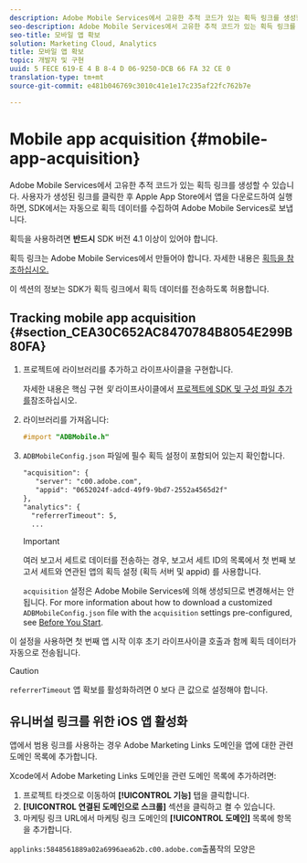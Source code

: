 ```yaml
---
description: Adobe Mobile Services에서 고유한 추적 코드가 있는 획득 링크를 생성할 수 있습니다. 사용자가 생성된 링크를 클릭한 후 Apple App Store에서 앱을 다운로드하여 실행하면, SDK에서는 자동으로 획득 데이터를 수집하여 Adobe Mobile Services로 보냅니다.
seo-description: Adobe Mobile Services에서 고유한 추적 코드가 있는 획득 링크를 생성할 수 있습니다. 사용자가 생성된 링크를 클릭한 후 Apple App Store에서 앱을 다운로드하여 실행하면, SDK에서는 자동으로 획득 데이터를 수집하여 Adobe Mobile Services로 보냅니다.
seo-title: 모바일 앱 확보
solution: Marketing Cloud, Analytics
title: 모바일 앱 확보
topic: 개발자 및 구현
uuid: 5 FECE 619-E 4 B 8-4 D 06-9250-DCB 66 FA 32 CE 0
translation-type: tm+mt
source-git-commit: e481b046769c3010c41e1e17c235af22fc762b7e

---
```



# Mobile app acquisition {#mobile-app-acquisition}

Adobe Mobile Services에서 고유한 추적 코드가 있는 획득 링크를 생성할 수 있습니다. 사용자가 생성된 링크를 클릭한 후 Apple App Store에서 앱을 다운로드하여 실행하면, SDK에서는 자동으로 획득 데이터를 수집하여 Adobe Mobile Services로 보냅니다.

획득을 사용하려면 **반드시** SDK 버전 4.1 이상이 있어야 합니다.

획득 링크는 Adobe Mobile Services에서 만들어야 합니다. 자세한 내용은 [획득을 참조하십시오.](/help/using/acquisition-main/acquisition-main.md)

이 섹션의 정보는 SDK가 획득 링크에서 획득 데이터를 전송하도록 허용합니다.

## Tracking mobile app acquisition {#section_CEA30C652AC8470784B8054E299B80FA}

1. 프로젝트에 라이브러리를 추가하고 라이프사이클을 구현합니다.

   자세한 내용은 핵심 구현 *및* 라이프사이클에서 [프로젝트에 SDK 및 구성 파일 추가를](/help/ios/getting-started/dev-qs.md)참조하십시오.
1. 라이브러리를 가져옵니다:

   ```objective-c
   #import "ADBMobile.h"
   ```

1. `ADBMobileConfig.json` 파일에 필수 획득 설정이 포함되어 있는지 확인합니다.

   ```xml
   "acquisition": { 
      "server": "c00.adobe.com", 
      "appid": "0652024f-adcd-49f9-9bd7-2552a4565d2f" 
   }, 
   "analytics": { 
     "referrerTimeout": 5, 
     ...
   ```

   >[!IMPORTANT]
   >
   >여러 보고서 세트로 데이터를 전송하는 경우, 보고서 세트 ID의 목록에서 첫 번째 보고서 세트와 연관된 앱의 획득 설정 (획득 서버 및 appid) 를 사용합니다.

   `acquisition` 설정은 Adobe Mobile Services에 의해 생성되므로 변경해서는 안 됩니다. For more information about how to download a customized `ADBMobileConfig.json` file with the `acquisition` settings pre-configured, see [Before You Start](/help/ios/getting-started/requirements.md).

이 설정을 사용하면 첫 번째 앱 시작 이후 초기 라이프사이클 호출과 함께 획득 데이터가 자동으로 전송됩니다.

>[!CAUTION]
>
>`referrerTimeout` 앱 확보를 활성화하려면 0 보다 큰 값으로 설정해야 합니다.

## 유니버설 링크를 위한 iOS 앱 활성화

앱에서 범용 링크를 사용하는 경우 Adobe Marketing Links 도메인을 앱에 대한 관련 도메인 목록에 추가합니다.

Xcode에서 Adobe Marketing Links 도메인을 관련 도메인 목록에 추가하려면:

1. 프로젝트 타겟으로 이동하여 **[!UICONTROL 기능]** 탭을 클릭합니다.
2. **[!UICONTROL 연결된 도메인으로 스크롤]** 섹션을 클릭하고 켤 수 있습니다.
3. 마케팅 링크 URL에서 마케팅 링크 도메인의 **[!UICONTROL 도메인]** 목록에 항목을 추가합니다.

`applinks:5848561889a02a6996aea62b.c00.adobe.com`출품작의 모양은